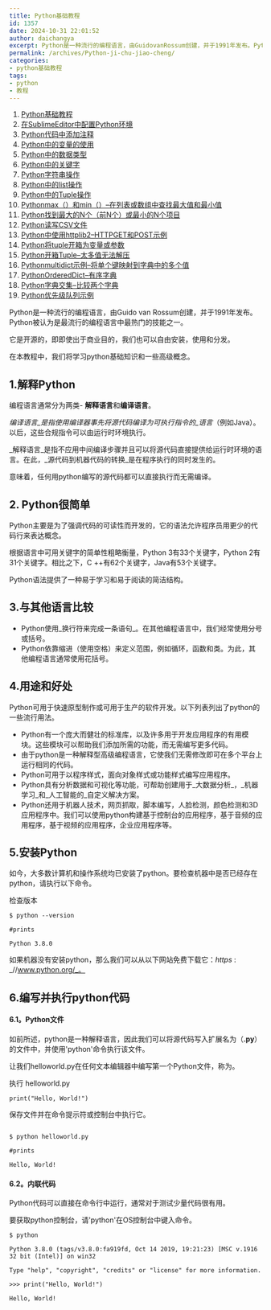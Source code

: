 ```yaml
---
title: Python基础教程
id: 1357
date: 2024-10-31 22:01:52
author: daichangya
excerpt: Python是一种流行的编程语言，由GuidovanRossum创建，并于1991年发布。Python被认为是最流行的编程语言中最热门的技能之一。它是开源的，即即使出于商业目的，我们也可以自由安装，使用和分发。在本教程中，我们将学习python基础知识和一些高级概念。1.解释Python编程语言通常
permalink: /archives/Python-ji-chu-jiao-cheng/
categories:
- python基础教程
tags:
- python
- 教程
---
```


1. [Python基础教程](https://blog.jsdiff.com/archives/python基础教程)
2. [在SublimeEditor中配置Python环境](https://blog.jsdiff.com/archives/在sublimeeditor中配置python环境)
3. [Python代码中添加注释](https://blog.jsdiff.com/archives/python代码中添加注释)
4. [Python中的变量的使用](https://blog.jsdiff.com/archives/python中的变量的使用)
5. [Python中的数据类型](https://blog.jsdiff.com/archives/python中的数据类型)
6. [Python中的关键字](https://blog.jsdiff.com/archives/python中的关键字)
7. [Python字符串操作](https://blog.jsdiff.com/archives/python字符串操作)
8. [Python中的list操作](https://blog.jsdiff.com/archives/python中的list操作)
9. [Python中的Tuple操作](https://blog.jsdiff.com/archives/python中的tuple操作)
10. [Pythonmax（）和min（）–在列表或数组中查找最大值和最小值](https://blog.jsdiff.com/archives/pythonmax和min在列表或数组中查找最大值和最小值)
11. [Python找到最大的N个（前N个）或最小的N个项目](https://blog.jsdiff.com/archives/python找到最大的n个前n个或最小的n个项目)
12. [Python读写CSV文件](https://blog.jsdiff.com/archives/python读写csv文件)
13. [Python中使用httplib2–HTTPGET和POST示例](https://blog.jsdiff.com/archives/python中使用httplib2httpget和post示例)
14. [Python将tuple开箱为变量或参数](https://blog.jsdiff.com/archives/python将tuple开箱为变量或参数)
15. [Python开箱Tuple–太多值无法解压](https://blog.jsdiff.com/archives/python开箱tuple太多值无法解压)
16. [Pythonmultidict示例–将单个键映射到字典中的多个值](https://blog.jsdiff.com/archives/pythonmultidict示例将单个键映射到字典中的多个值)
17. [PythonOrderedDict–有序字典](https://blog.jsdiff.com/archives/pythonordereddict有序字典)
18. [Python字典交集–比较两个字典](https://blog.jsdiff.com/archives/python字典交集比较两个字典)
19. [Python优先级队列示例](https://blog.jsdiff.com/archives/python优先级队列示例)

Python是一种流行的编程语言，由Guido van Rossum创建，并于1991年发布。Python被认为是最流行的编程语言中最热门的技能之一。

它是开源的，即即使出于商业目的，我们也可以自由安装，使用和分发。


在本教程中，我们将学习python基础知识和一些高级概念。

1.解释Python
----------

编程语言通常分为两类- **解释语言**和**编译语言**。

_编译语言_是指使用编译器事先将源代码编译为可执行指令的_语言_（例如Java）。以后，这些合规指令可以由运行时环境执行。

_解释语言_是指不应用中间编译步骤并且可以将源代码直接提供给运行时环境的语言。在此，_源代码到机器代码的转换_是在程序执行的同时发生的。


意味着，任何用python编写的源代码都可以直接执行而无需编译。

2\. Python很简单
-------------

Python主要是为了强调代码的可读性而开发的，它的语法允许程序员用更少的代码行来表达概念。

根据语言中可用关键字的简单性粗略衡量，Python 3有33个关键字，Python 2有31个关键字。相比之下，C ++有62个关键字，Java有53个关键字。

Python语法提供了一种易于学习和易于阅读的简洁结构。

3.与其他语言比较
---------

*   Python使用_换行符来完成一条语句_。在其他编程语言中，我们经常使用分号或括号。
*   Python依靠缩进（使用空格）来定义范围，例如循环，函数和类。为此，其他编程语言通常使用花括号。

4.用途和好处
-------

Python可用于快速原型制作或可用于生产的软件开发。以下列表列出了python的一些流行用法。

*   Python有一个庞大而健壮的标准库，以及许多用于开发应用程序的有用模块。这些模块可以帮助我们添加所需的功能，而无需编写更多代码。
*   由于python是一种解释型高级编程语言，它使我们无需修改即可在多个平台上运行相同的代码。
*   Python可用于以程序样式，面向对象样式或功能样式编写应用程序。
*   Python具有分析数据和可视化等功能，可帮助创建用于_大数据分析_，_机器学习_和_人工智能的_自定义解决方案。
*   Python还用于机器人技术，网页抓取，脚本编写，人脸检测，颜色检测和3D应用程序中。我们可以使用python构建基于控制台的应用程序，基于音频的应用程序，基于视频的应用程序，企业应用程序等。

5.安装Python
----------

如今，大多数计算机和操作系统均已安装了python。要检查机器中是否已经存在python，请执行以下命令。

检查版本
```
$ python --version

#prints

Python 3.8.0
```
如果机器没有安装python，那么我们可以从以下网站免费下载它：_https_ : _//www.python.org/_。

6.编写并执行python代码
---------------

#### 6.1。Python文件

如前所述，python是一种解释语言，因此我们可以将源代码写入扩展名为（**.py**）的文件中，并使用'python'命令执行该文件。

让我们helloworld.py在任何文本编辑器中编写第一个Python文件，称为。

执行 helloworld.py
```
print("Hello, World!")
```
保存文件并在命令提示符或控制台中执行它。

```

$ python helloworld.py

#prints

Hello, World!
```
#### 6.2。内联代码

Python代码可以直接在命令行中运行，通常对于测试少量代码很有用。

要获取python控制台，请'python'在OS控制台中键入命令。

```
$ python

Python 3.8.0 (tags/v3.8.0:fa919fd, Oct 14 2019, 19:21:23) [MSC v.1916 32 bit (Intel)] on win32

Type "help", "copyright", "credits" or "license" for more information.

>>> print("Hello, World!")

Hello, World!
```
